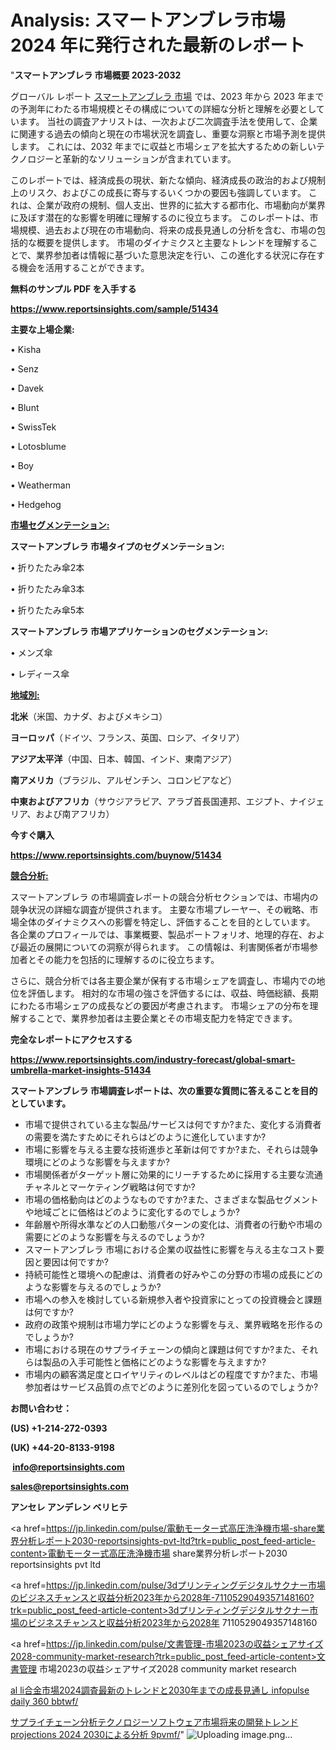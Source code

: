# Analysis: スマートアンブレラ市場 2024 年に発行された最新のレポート

"<strong>スマートアンブレラ 市場概要 2023-2032</strong>

グローバル レポート <a href=https://www.reportsinsights.com/sample/51434>スマートアンブレラ 市場</a> では、2023 年から 2023 年までの予測年にわたる市場規模とその構成についての詳細な分析と理解を必要としています。 当社の調査アナリストは、一次および二次調査手法を使用して、企業に関連する過去の傾向と現在の市場状況を調査し、重要な洞察と市場予測を提供します。 これには、2032 年までに収益と市場シェアを拡大​​するための新しいテクノロジーと革新的なソリューションが含まれています。

このレポートでは、経済成長の現状、新たな傾向、経済成長の政治的および規制上のリスク、およびこの成長に寄与するいくつかの要因も強調しています。 これは、企業が政府の規制、個人支出、世界的に拡大する都市化、市場動向が業界に及ぼす潜在的な影響を明確に理解するのに役立ちます。 このレポートは、市場規模、過去および現在の市場動向、将来の成長見通しの分析を含む、市場の包括的な概要を提供します。 市場のダイナミクスと主要なトレンドを理解することで、業界参加者は情報に基づいた意思決定を行い、この進化する状況に存在する機会を活用することができます。

<strong><b>無料のサンプル PDF を入手する</b></strong>

<a href=https://www.reportsinsights.com/sample/51434><strong><u>https://www.reportsinsights.com/sample/51434</u></strong></a>

<strong>主要な上場企業:</strong>

• Kisha

• Senz

• Davek

• Blunt

• SwissTek

• Lotosblume

• Boy

• Weatherman

• Hedgehog

<strong><u>市場セグメンテーション</u></strong><strong><u>:</u></strong>

<strong>スマートアンブレラ 市場タイプのセグメンテーション:</strong>

• 折りたたみ傘2本

• 折りたたみ傘3本

• 折りたたみ傘5本

<strong>スマートアンブレラ 市場アプリケーションのセグメンテーション:</strong>

• メンズ傘

• レディース傘

<strong><u>地域別</u></strong><strong><u>:</u></strong>

<strong>北米</strong>（米国、カナダ、およびメキシコ）

<strong>ヨーロッパ</strong>（ドイツ、フランス、英国、ロシア、イタリア）

<strong>アジア太平洋</strong>（中国、日本、韓国、インド、東南アジア）

<strong>南アメリカ</strong>（ブラジル、アルゼンチン、コロンビアなど）

<strong>中東およびアフリカ</strong>（サウジアラビア、アラブ首長国連邦、エジプト、ナイジェリア、および南アフリカ）

<strong>今すぐ購入</strong>

<a href=https://www.reportsinsights.com/buynow/51434><strong><u>https://www.reportsinsights.com/buynow/51434</u></strong></a>

<strong><u>競合分析:</u></strong>

スマートアンブレラ の市場調査レポートの競合分析セクションでは、市場内の競争状況の詳細な調査が提供されます。 主要な市場プレーヤー、その戦略、市場全体のダイナミクスへの影響を特定し、評価することを目的としています。 各企業のプロフィールでは、事業概要、製品ポートフォリオ、地理的存在、および最近の展開についての洞察が得られます。 この情報は、利害関係者が市場参加者とその能力を包括的に理解するのに役立ちます。

さらに、競合分析では各主要企業が保有する市場シェアを調査し、市場内での地位を評価します。 相対的な市場の強さを評価するには、収益、時価総額、長期にわたる市場シェアの成長などの要因が考慮されます。 市場シェアの分布を理解することで、業界参加者は主要企業とその市場支配力を特定できます。

<strong>完全なレポートにアクセスする</strong>

<a href=https://www.reportsinsights.com/industry-forecast/global-smart-umbrella-market-insights-51434><strong><u><b>https://www.reportsinsights.com/industry-forecast/global-smart-umbrella-market-insights-51434</b></u></strong></a>

<strong><b>スマートアンブレラ 市場調査レポートは、次の重要な質問に答えることを目的としています。</b></strong>
<ul>
  <li>市場で提供されている主な製品/サービスは何ですか?また、変化する消費者の需要を満たすためにそれらはどのように進化していますか?</li>
  <li>市場に影響を与える主要な技術進歩と革新は何ですか?また、それらは競争環境にどのような影響を与えますか?</li>
  <li>市場関係者がターゲット層に効果的にリーチするために採用する主要な流通チャネルとマーケティング戦略は何ですか?</li>
  <li>市場の価格動向はどのようなものですか?また、さまざまな製品セグメントや地域ごとに価格はどのように変化するのでしょうか?</li>
  <li>年齢層や所得水準などの人口動態パターンの変化は、消費者の行動や市場の需要にどのような影響を与えるのでしょうか?</li>
  <li>スマートアンブレラ 市場における企業の収益性に影響を与える主なコスト要因と要因は何ですか?</li>
  <li>持続可能性と環境への配慮は、消費者の好みやこの分野の市場の成長にどのような影響を与えるのでしょうか?</li>
  <li>市場への参入を検討している新規参入者や投資家にとっての投資機会と課題は何ですか?</li>
  <li>政府の政策や規制は市場力学にどのような影響を与え、業界戦略を形作るのでしょうか?</li>
  <li>市場における現在のサプライチェーンの傾向と課題は何ですか?また、それらは製品の入手可能性と価格にどのような影響を与えますか?</li>
  <li>市場内の顧客満足度とロイヤリティのレベルはどの程度ですか?また、市場参加者はサービス品質の点でどのように差別化を図っているのでしょうか?</li>
</ul>
<strong>お問い合わせ：</strong>

<strong>(US) +1-214-272-0393</strong>

<strong>(UK) +44-20-8133-9198</strong>

<strong> </strong><a href=info@reportsinsights.com><strong><u>info@reportsinsights.com</u></strong></a>

<a href=sales@reportsinsights.com><strong><u>sales@reportsinsights.com</u></strong></a>

<strong>アンセレ アンデレン ベリヒテ</strong>

<a href=https://jp.linkedin.com/pulse/電動モーター式高圧洗浄機市場-share業界分析レポート2030-reportsinsights-pvt-ltd?trk=public_post_feed-article-content>電動モーター式高圧洗浄機市場 share業界分析レポート2030 reportsinsights pvt ltd</a>

<a href=https://jp.linkedin.com/pulse/3dプリンティングデジタルサクナー市場のビジネスチャンスと収益分析2023年から2028年-7110529049357148160?trk=public_post_feed-article-content>3dプリンティングデジタルサクナー市場のビジネスチャンスと収益分析2023年から2028年 7110529049357148160</a>

<a href=https://jp.linkedin.com/pulse/文書管理-市場2023の収益シェアサイズ2028-community-market-research?trk=public_post_feed-article-content>文書管理 市場2023の収益シェアサイズ2028 community market research</a>

<a href=https://www.linkedin.com/pulse/al-li合金市場2024調査最新のトレンドと2030年までの成長見通し-infopulse-daily-360-bbtwf/>al li合金市場2024調査最新のトレンドと2030年までの成長見通し infopulse daily 360 bbtwf/</a>

<a href=https://www.linkedin.com/pulse/サプライチェーン分析テクノロジーソフトウェア市場将来の開発トレンドprojections-2024-2030による分析-9pvmf/>サプライチェーン分析テクノロジーソフトウェア市場将来の開発トレンドprojections 2024 2030による分析 9pvmf/</a>"
![Uploading image.png…]()
